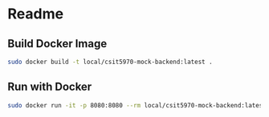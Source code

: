 # Readme

## Build Docker Image

```sh
sudo docker build -t local/csit5970-mock-backend:latest .
```

## Run with Docker

```sh
sudo docker run -it -p 8080:8080 --rm local/csit5970-mock-backend:latest
```
